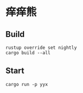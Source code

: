 # 痒痒熊

## Build

```
rustup override set nightly
cargo build --all
```

## Start

```
cargo run -p yyx
```
